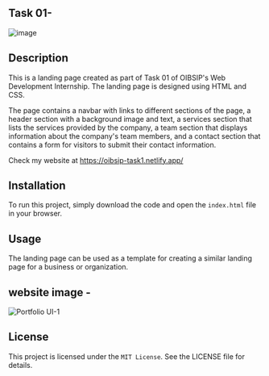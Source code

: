 ## Task 01- 
![image](https://user-images.githubusercontent.com/93007427/167268147-472990f7-f6ae-4a2b-968a-e2c0ff3fa3ac.png)


## Description
This is a landing page created as part of Task 01 of OIBSIP's Web Development Internship. The landing page is designed using HTML and CSS.

The page contains a navbar with links to different sections of the page, a header section with a background image and text, a services section that lists the services provided by the company, a team section that displays information about the company's team members, and a contact section that contains a form for visitors to submit their contact information.

Check my website at https://oibsip-task1.netlify.app/


## Installation
To run this project, simply download the code and open the `index.html` file in your browser.


## Usage
The landing page can be used as a template for creating a similar landing page for a business or organization.

## website image - 
![Portfolio UI-1](https://user-images.githubusercontent.com/93007427/167265570-b56f8852-c62f-4d43-af1a-9848220315ba.jpg)

## License
This project is licensed under the `MIT License`. See the LICENSE file for details.
